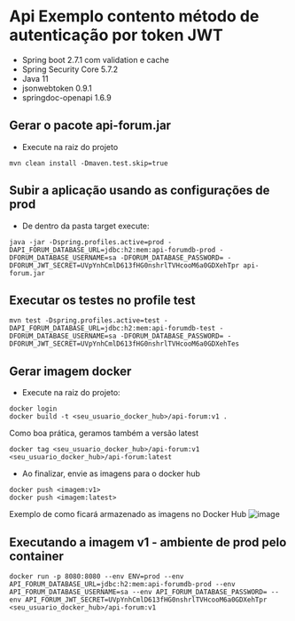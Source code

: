 # Api Exemplo contento método de autenticação por token JWT

- Spring boot 2.7.1 com validation e cache
- Spring Security Core 5.7.2
- Java 11
- jsonwebtoken 0.9.1
- springdoc-openapi 1.6.9


## Gerar o pacote api-forum.jar

- Execute na raiz do projeto

```mvn clean install -Dmaven.test.skip=true```

## Subir a aplicação usando as configurações de prod
- De dentro da pasta target execute:

```java -jar -Dspring.profiles.active=prod -DAPI_FORUM_DATABASE_URL=jdbc:h2:mem:api-forumdb-prod -DFORUM_DATABASE_USERNAME=sa -DFORUM_DATABASE_PASSWORD= -DFORUM_JWT_SECRET=UVpYnhCmlD613fHG0nshrlTVHcooM6a0GDXehTpr api-forum.jar```

## Executar os testes no profile test

```mvn test -Dspring.profiles.active=test -DAPI_FORUM_DATABASE_URL=jdbc:h2:mem:api-forumdb-test -DFORUM_DATABASE_USERNAME=sa -DFORUM_DATABASE_PASSWORD= -DFORUM_JWT_SECRET=UVpYnhCmlD613fHG0nshrlTVHcooM6a0GDXehTes```

## Gerar imagem docker

- Execute na raiz do projeto:

```docker login``` <br/>
```docker build -t <seu_usuario_docker_hub>/api-forum:v1 .```

Como boa prática, geramos também a versão latest

```docker tag <seu_usuario_docker_hub>/api-forum:v1 <seu_usuario_docker_hub>/api-forum:latest```

- Ao finalizar, envie as imagens para o docker hub

```docker push <imagem:v1>``` <br/>
```docker push <imagem:latest>```

Exemplo de como ficará armazenado as imagens no Docker Hub
![image](https://user-images.githubusercontent.com/3687713/179742002-ccba777c-daca-430e-ab01-fca533b56a6e.png)


## Executando a imagem v1 - ambiente de prod pelo container

``` docker run -p 8080:8080 --env ENV=prod --env API_FORUM_DATABASE_URL=jdbc:h2:mem:api-forumdb-prod --env API_FORUM_DATABASE_USERNAME=sa --env API_FORUM_DATABASE_PASSWORD= --env API_FORUM_JWT_SECRET=UVpYnhCmlD613fHG0nshrlTVHcooM6a0GDXehTpr <seu_usuario_docker_hub>/api-forum:v1 ```
